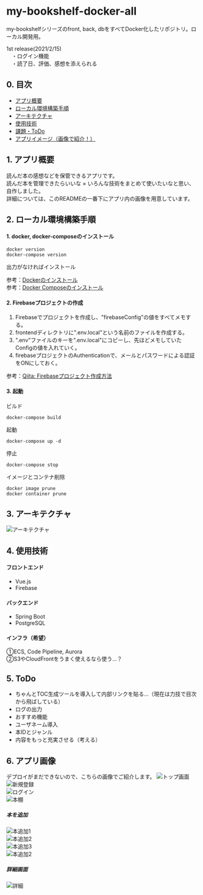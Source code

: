 # my-bookshelf-docker-all

my-bookshelfシリーズのfront, back, dbをすべてDocker化したリポジトリ。ローカル開発用。

1st release(2021/2/15)  
　・ログイン機能  
　・読了日、評価、感想を添えられる  
 
## 0. 目次
- [アプリ概要](https://github.com/A-Takamin/my-bookshelf-docker-all/blob/main/README.md#1-%E3%82%A2%E3%83%97%E3%83%AA%E6%A6%82%E8%A6%81)
- [ローカル環境構築手順](https://github.com/A-Takamin/my-bookshelf-docker-all#2-%E3%83%AD%E3%83%BC%E3%82%AB%E3%83%AB%E7%92%B0%E5%A2%83%E6%A7%8B%E7%AF%89%E6%89%8B%E9%A0%86)
- [アーキテクチャ](https://github.com/A-Takamin/my-bookshelf-docker-all#3-%E3%82%A2%E3%83%BC%E3%82%AD%E3%83%86%E3%82%AF%E3%83%81%E3%83%A3)
- [使用技術](https://github.com/A-Takamin/my-bookshelf-docker-all#4-%E4%BD%BF%E7%94%A8%E6%8A%80%E8%A1%93)
- [課題・ToDo](https://github.com/A-Takamin/my-bookshelf-docker-all#5-todo)
- [アプリイメージ（画像で紹介！）](https://github.com/A-Takamin/my-bookshelf-docker-all#6-%E3%82%A2%E3%83%97%E3%83%AA%E7%94%BB%E5%83%8F)


## 1. アプリ概要
読んだ本の感想などを保管できるアプリです。  
読んだ本を管理できたらいいな × いろんな技術をまとめて使いたいなと思い、自作しました。  
詳細については、このREADMEの一番下にアプリ内の画像を用意しています。

## 2. ローカル環境構築手順
#### 1. docker, docker-composeのインストール
```
docker version 
docker-compose version
```
出力がなければインストール  

参考：[Dockerのインストール](https://docs.docker.com/get-docker/)  
参考：[Docker Composeのインストール](https://matsuand.github.io/docs.docker.jp.onthefly/compose/install/)

#### 2. Firebaseプロジェクトの作成
1. Firebaseでプロジェクトを作成し、"firebaseConfig"の値をすべてメモする。  
1. frontendディレクトリに".env.local"という名前のファイルを作成する。  
1. ".env"ファイルのキーを".env.local"にコピーし、先ほどメモしていたConfigの値を入れていく。  
1. firebaseプロジェクトのAuthenticationで、メールとパスワードによる認証をONにしておく。
  
参考：[Qiita: Firebaseプロジェクト作成方法](https://qiita.com/yoshi0518/items/25af102845ba05545f98)

#### 3. 起動
ビルド
```
docker-compose build
```

起動
```
docker-compose up -d
```
停止
```
docker-compose stop
```
イメージとコンテナ削除
```
docker image prune
docker container prune
```

## 3. アーキテクチャ
![アーキテクチャ](./ReadMeElements/arch.png "アーキテクチャ")

## 4. 使用技術
#### フロントエンド
- Vue.js
- Firebase
#### バックエンド
- Spring Boot
- PostgreSQL
#### インフラ（希望）
①ECS, Code Pipeline, Aurora  
②S3やCloudFrontをうまく使えるなら使う…？

## 5. ToDo
- ちゃんとTOC生成ツールを導入して内部リンクを貼る…（現在は力技で目次から飛ばしている）
- ログの出力
- おすすめ機能
- ユーザネーム導入
- 本IDとジャンル
- 内容をもっと充実させる（考える）


## 6. アプリ画像
デプロイがまだできないので、こちらの画像でご紹介します。
![トップ画面](./ReadMeElements/toppage.png "")  
![新規登録](./ReadMeElements/register.png "")  
![ログイン](./ReadMeElements/login.png "")  
![本棚](./ReadMeElements/home.png "")  
##### 本を追加  
![本追加1](./ReadMeElements/bookAdd.png "")  
![本追加2](./ReadMeElements/bookAdd2.png "")  
![本追加3](./ReadMeElements/bookSearch.png "")  
![本追加2](./ReadMeElements/bookAdd3.png "")  
##### 詳細画面  
![詳細](./ReadMeElements/bookAdd3.png "")  
